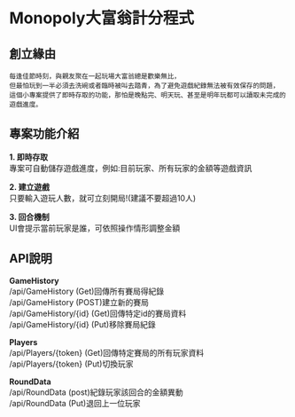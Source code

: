 # Monopoly大富翁計分程式   

  ## 創立緣由   
    每逢佳節時刻，與親友聚在一起玩場大富翁總是歡樂無比，   
    但最怕玩到一半必須去洗碗或者臨時被叫去踏青，為了避免遊戲紀錄無法被有效保存的問題，   
    這個小專案提供了即時存取的功能，那怕是晚點完、明天玩、甚至是明年玩都可以讀取未完成的遊戲進度。   
  
  ## 專案功能介紹     
  **1. 即時存取**   
  專案可自動儲存遊戲進度，例如:目前玩家、所有玩家的金額等遊戲資訊   

  **2. 建立遊戲**   
  只要輸入遊玩人數，就可立刻開局!(建議不要超過10人)   

  **3. 回合機制**   
  UI會提示當前玩家是誰，可依照操作情形調整金額   

  ## API說明

  **GameHistory**   
  /api/GameHistory (Get)回傳所有賽局得紀錄   
  /api/GameHistory (POST)建立新的賽局   
  /api/GameHistory/{id} (Get)回傳特定id的賽局資料   
  /api/GameHistory/{id} (Put)移除賽局紀錄   

  **Players**   
  /api/Players/{token} (Get)回傳特定賽局的所有玩家資料   
  /api/Players/{token} (Put)切換玩家    

  **RoundData**   
  /api/RoundData (post)紀錄玩家該回合的金額異動   
  /api/RoundData (Put)退回上一位玩家   
  
  
